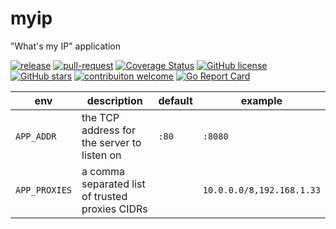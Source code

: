 # myip
"What's my IP" application

[![release](https://github.com/kuoss/myip/actions/workflows/release.yml/badge.svg)](https://github.com/kuoss/myip/actions)
[![pull-request](https://github.com/kuoss/myip/actions/workflows/pull-request.yml/badge.svg)](https://github.com/kuoss/myip/actions)
[![Coverage Status](https://coveralls.io/repos/github/kuoss/myip/badge.svg?branch=main)](https://coveralls.io/github/kuoss/myip?branch=main)
[![GitHub license](https://img.shields.io/github/license/kuoss/myip.svg)](https://github.com/kuoss/myip/blob/main/LICENSE)
[![GitHub stars](https://img.shields.io/github/stars/kuoss/myip.svg)](https://github.com/kuoss/myip/stargazers)
[![contribuiton welcome](https://img.shields.io/badge/contributions-welcome-orange.svg)](https://github.com/kuoss/myip/blob/main/CONTRIBUTING.md)
[![Go Report Card](https://goreportcard.com/badge/github.com/kuoss/myip)](https://goreportcard.com/report/github.com/kuoss/myip)

env           | description                                     | default | example
------------- | ----------------------------------------------- | ------- | -------
`APP_ADDR`    | the TCP address for the server to listen on     | `:80`   | `:8080`
`APP_PROXIES` | a comma separated list of trusted proxies CIDRs |         | `10.0.0.0/8,192.168.1.33`
